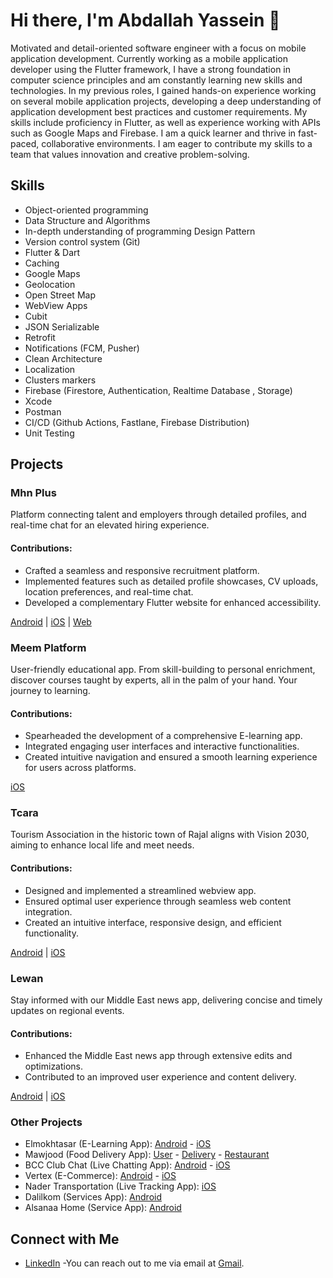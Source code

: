 # Hi there, I'm Abdallah Yassein 👋

Motivated and detail-oriented software engineer with a focus on mobile application development. Currently working as a mobile application developer using the Flutter framework, I have a strong foundation in computer science principles and am constantly learning new skills and technologies. In my previous roles, I gained hands-on experience working on several mobile application projects, developing a deep understanding of application development best practices and customer requirements. My skills include proficiency in Flutter, as well as experience working with APIs such as Google Maps and Firebase. I am a quick learner and thrive in fast-paced, collaborative environments. I am eager to contribute my skills to a team that values innovation and creative problem-solving.

## Skills

- Object-oriented programming
- Data Structure and Algorithms
- In-depth understanding of programming Design Pattern
- Version control system (Git)
- Flutter & Dart
- Caching
- Google Maps
- Geolocation
- Open Street Map
- WebView Apps
- Cubit
- JSON Serializable
- Retrofit
- Notifications (FCM, Pusher)
- Clean Architecture
- Localization
- Clusters markers
- Firebase (Firestore, Authentication, Realtime Database , Storage)
- Xcode
- Postman
- CI/CD (Github Actions, Fastlane, Firebase Distribution)
- Unit Testing

## Projects

### Mhn Plus
Platform connecting talent and employers through detailed profiles, and real-time chat for an elevated hiring experience.

#### Contributions:
- Crafted a seamless and responsive recruitment platform.
- Implemented features such as detailed profile showcases, CV uploads, location preferences, and real-time chat.
- Developed a complementary Flutter website for enhanced accessibility.

[Android](https://play.google.com/store/apps/details?id=com.elryad.mehan&pli=1) | [iOS](https://apps.apple.com/us/app/mhn-plus-%D9%85%D9%87%D9%86-%D8%A8%D9%84%D8%B3/id6456401240) | [Web](https://mhnplus.com/)

### Meem Platform
User-friendly educational app. From skill-building to personal enrichment, discover courses taught by experts, all in the palm of your hand. Your journey to learning.

#### Contributions:
- Spearheaded the development of a comprehensive E-learning app.
- Integrated engaging user interfaces and interactive functionalities.
- Created intuitive navigation and ensured a smooth learning experience for users across platforms.

[iOS](https://apps.apple.com/us/app/%D9%85%D9%8A%D9%85-%D8%A7%D9%84%D8%AA%D8%B9%D9%84%D9%8A%D9%85%D9%8A%D8%A9/id6456411469)

### Tcara
Tourism Association in the historic town of Rajal aligns with Vision 2030, aiming to enhance local life and meet needs.

#### Contributions:
- Designed and implemented a streamlined webview app.
- Ensured optimal user experience through seamless web content integration.
- Created an intuitive interface, responsive design, and efficient functionality.

[Android](https://play.google.com/store/apps/details?id=com.elryad.touristca) | [iOS](https://apps.apple.com/us/app/tcara-%D8%AA%D9%83%D8%A7%D8%B1%D8%A7/id6449399114)

### Lewan
Stay informed with our Middle East news app, delivering concise and timely updates on regional events.

#### Contributions:
- Enhanced the Middle East news app through extensive edits and optimizations.
- Contributed to an improved user experience and content delivery.

[Android](https://play.google.com/store/apps/details?id=com.liwan.app595&hl=en&gl=US) | [iOS](https://play.google.com/store/apps/details?id=com.liwan.app595&hl=en&gl=US)

### Other Projects
- Elmokhtasar (E-Learning App): [Android](https://play.google.com/store/apps/details?id=com.elryad.elmoktaser&hl=en&gl=US) - [iOS](https://apps.apple.com/us/app/%D8%A7%D9%84%D9%85%D8%AE%D8%AA%D8%B5%D8%B1-%D8%A7%D9%84%D8%B4%D8%A7%D9%85%D9%84/id6464169305)
- Mawjood (Food Delivery App): [User](https://play.google.com/store/apps/details?id=com.gmk.userapp) - [Delivery](apps/details?id=com.gmk.deliveryapp) - [Restaurant](https://play.google.com/store/apps/details?id=com.gmk.restaurantapp)
- BCC Club Chat (Live Chatting App): [Android](https://play.google.com/store/apps/details?id=com.bcc.chat) - [iOS](https://apps.apple.com/us/app/bcc-club-chat/id1668432103)
- Vertex (E-Commerce): [Android](https://play.google.com/store/apps/details?id=com.mutasem.vertex) - [iOS](https://apps.apple.com/us/app/vertex/id6463097644)
- Nader Transportation (Live Tracking App): [iOS](https://apps.apple.com/sa/app/%D9%86%D8%A7%D8%AF%D8%B1-%D9%84%D9%84%D9%86%D9%82%D9%84/id6446181588)
- Dalilkom (Services App): [Android](https://play.google.com/store/apps/details?id=com.elnooronline.dalilkoom)
- Alsanaa Home (Service App): [Android](https://play.google.com/store/apps/details?id=com.elnooronline.sn3astore)

## Connect with Me
- [LinkedIn](https://www.linkedin.com/in/abdallah-yassein/)
-You can reach out to me via email at [Gmail](mailto:abdallah.work.1998@gmail.com).

